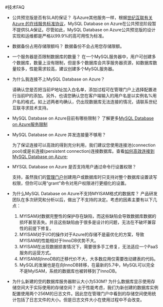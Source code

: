 <properties linkid="" urlDisplayName="" pageTitle="MySQL技术FAQ - Azure 微软云" metaKeywords="Azure 云,技术文档,文档与资源,MySQL,数据库,常见问题,Azure MySQL, MySQL PaaS,Azure MySQL PaaS, Azure MySQL Service, Azure RDS,FAQ" description="针对用户在使用MySQL 数据库 on Azure中遇到的一些常见技术问题,提供快速解答。如果您仍存有疑问,欢迎联系技术支持。" metaCanonical="" services="MySQL" documentationCenter="Services" title="" authors="" solutions="" manager="" editor="" />

<tags ms.service="mysql" ms.date="" wacn.date="20/10/2015"/>

#技术FAQ

- 公共预览版是否有SLA的保证？
	与Azure其他服务一样，根据[世纪互联有关 Azure 的在线服务标准协议](/support/legal/subscription-agreement)，MySQL Database on Azure在公共预览阶段暂不提供SLA保证。尽管如此，MySQL Database on Azure公共预览版的设计实现和运维都是严格以99.9%的高可用性为标准。
 
- 数据备份占用存储限额吗？
	数据备份不会占用您存储限额。

- 一个服务器是否限制数据库的数量？
	在一个MySQL服务器中，用户可创建多个数据库，数量上没有限制，但是多个数据库会共享服务器资源，如数据库数量较多，性能需求较高，建议创建多个MySQL服务器。

- 为什么我连接不上MySQL Database on Azure？
	
	请确认您是否把当前IP地址加入白名单，添加过程可在管理门户上选择配置进行当前IP的添加。另外，也请您确认您在客户端输入的用户名是以实例名%用户名的格式。如上述两者均确认，仍出现数据库无法连接的情况，请联系世纪互联寻求技术支持。
 	

- MySQL Database on Azure目前有哪些限制？
	了解更多[MySQL Database on Azure服务限制](/documentation/articles/mysql-database-operation-limitation/)

- MySQL Database on Azure 并发连接量不够用？
	
	为了保证连接可以高效的得到充分利用，我们建议您使用连接池(connection pool)或是长连接(persistent connection)连接数据库。查看[如何高效连接到MySQL Database on Azure](/documentation/articles/mysql-database-connection-pool/);

- MYSQL Database on Azure 是否支持用户通过命令行设置权限？
	
	支持，虽然我们的[管理门户](https://manage.windowsazure.cn/)创建用户或数据库时只支持对整个数据库设置读写权限，但你可以用“grant”命令对用户权限进行更细化的设置。

- 为什么MySQL Database on Azure不支持MYISAM格式的数据库？
	产品研发团队在多次研究和分析以后，做出了不支持的决定。考虑的因素主要有以下几点：
	1. MYISAM对数据完整性的保护存在缺陷，而这些缺陷会导致数据库数据的损坏甚至丢失。并且这些缺陷由于很多是设计的问题，无法在不破坏兼容性的前提下修复。
	2. MYISAM对于I/O的操作对于Azure的存储不是最优化的方案，导致MYISAM的性能相对于InnoDB优势不大。
	3. MYISAM在出现数据损害情况下，需要很多手工修复，无法适应一个PaaS服务的运营方式。
	4. MYISAM向InnoDB的迁移代价不大，大多数应用仅需要改动建表的代码。
	5. MySQL的发展也是在向InnoDB转移，在最新的5.7中，MySQL可以完全不是MyISAM，系统的数据库也被转移到了InnoDB。
	
- 为什么新建的空的数据库服务器默认大小为530M? 为什么数据库显示使用存储空间大于实际使用的存储空间？
	出于性能考虑，我们为新创建的数据库实例配置使用两个256M的日志文件。因此您在管理门户中看到的存储空间使用统计包括了日志文件的大小。但是日志文件大小在使用过程中不会改变。

